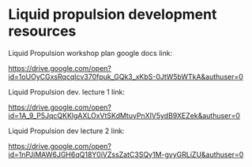 Liquid propulsion development resources
============

Liquid Propulsion workshop plan google docs link:

https://drive.google.com/open?id=1oUOyCGxsRqcqIcv370fpuk_GQk3_xKbS-0JtW5bWTkA&authuser=0

Liquid Propulsion dev. lecture 1 link:

https://drive.google.com/open?id=1A_9_P5JqcQKKlgAXLOxVtSKdMtuyPnXlV5ydB9XEZek&authuser=0

Liquid Propulsion dev lecture 2 link:

https://drive.google.com/open?id=1nPJiMAW6JGH6qQ18Y0iVZssZatC3SQy1M-gvyGRLiZU&authuser=0
